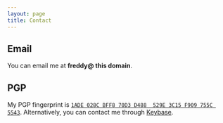 ```yaml
---
layout: page
title: Contact
---
```


## Email
You can email me at **freddy@ this domain**.

## PGP
My PGP fingerprint is <a href="https://pgp.mit.edu/pks/lookup?op=vindex&search=0x3C15F909755C5543">`1ADE 028C BFF8 70D3 D488  529E 3C15 F909 755C 5543`</a>. Alternatively, you can contact me through <a href="https://keybase.io/theoctopus">Keybase</a>.